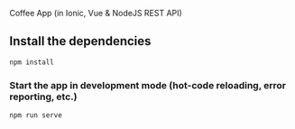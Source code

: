 Coffee App (in Ionic, Vue & NodeJS REST API)

## Install the dependencies
```bash
npm install
```

### Start the app in development mode (hot-code reloading, error reporting, etc.)
```bash
npm run serve
```
